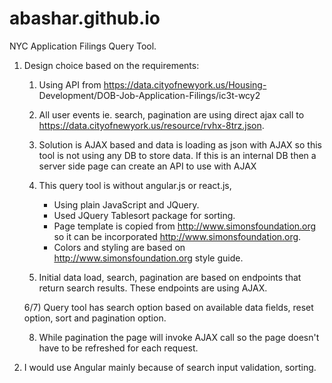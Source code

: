 # abashar.github.io
NYC Application Filings Query Tool.

 1. Design choice based on the requirements: 
	
    1) Using API from https://data.cityofnewyork.us/Housing-
    Development/DOB-Job-Application-Filings/ic3t-wcy2
	
    2) All user events ie. search, pagination are using direct ajax call to https://data.cityofnewyork.us/resource/rvhx-8trz.json.
	
    3) Solution is AJAX based and data is loading as json with AJAX so this tool is not using any DB to store data. 
	If this is an internal DB then a server side page can create an API to use with AJAX 
	
    4) This query tool is without angular.js or react.js, 
		- Using plain JavaScript and JQuery. 
		- Used JQuery Tablesort package for sorting. 
		- Page template is copied from http://www.simonsfoundation.org so it can be incorporated http://www.simonsfoundation.org. 
		- Colors and styling are based on http://www.simonsfoundation.org style guide.
	
    5) Initial data load, search, pagination are based on endpoints that return search results. These endpoints are using AJAX.
	
    6/7) Query tool has search option based on available data fields, reset option, sort and pagination option. 

    8) While pagination the page will invoke AJAX call so the page doesn't have to be refreshed for each request. 
	


2. I would use Angular mainly because of search input validation, sorting.
